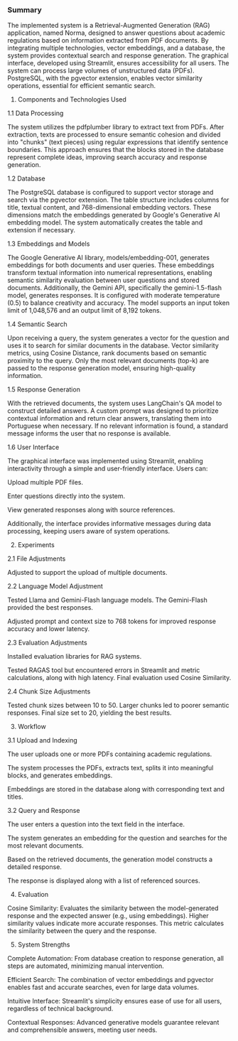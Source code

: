 ### Summary

The implemented system is a Retrieval-Augmented Generation (RAG) application, named Norma, designed to answer questions about academic regulations based on information extracted from PDF documents. By integrating multiple technologies, vector embeddings, and a database, the system provides contextual search and response generation. The graphical interface, developed using Streamlit, ensures accessibility for all users. The system can process large volumes of unstructured data (PDFs). PostgreSQL, with the pgvector extension, enables vector similarity operations, essential for efficient semantic search.

1. Components and Technologies Used

1.1 Data Processing

The system utilizes the pdfplumber library to extract text from PDFs. After extraction, texts are processed to ensure semantic cohesion and divided into "chunks" (text pieces) using regular expressions that identify sentence boundaries. This approach ensures that the blocks stored in the database represent complete ideas, improving search accuracy and response generation.

1.2 Database

The PostgreSQL database is configured to support vector storage and search via the pgvector extension. The table structure includes columns for title, textual content, and 768-dimensional embedding vectors. These dimensions match the embeddings generated by Google's Generative AI embedding model. The system automatically creates the table and extension if necessary.

1.3 Embeddings and Models

The Google Generative AI library, models/embedding-001, generates embeddings for both documents and user queries. These embeddings transform textual information into numerical representations, enabling semantic similarity evaluation between user questions and stored documents. Additionally, the Gemini API, specifically the gemini-1.5-flash model, generates responses. It is configured with moderate temperature (0.5) to balance creativity and accuracy. The model supports an input token limit of 1,048,576 and an output limit of 8,192 tokens.

1.4 Semantic Search

Upon receiving a query, the system generates a vector for the question and uses it to search for similar documents in the database. Vector similarity metrics, using Cosine Distance, rank documents based on semantic proximity to the query. Only the most relevant documents (top-k) are passed to the response generation model, ensuring high-quality information.

1.5 Response Generation

With the retrieved documents, the system uses LangChain's QA model to construct detailed answers. A custom prompt was designed to prioritize contextual information and return clear answers, translating them into Portuguese when necessary. If no relevant information is found, a standard message informs the user that no response is available.

1.6 User Interface

The graphical interface was implemented using Streamlit, enabling interactivity through a simple and user-friendly interface. Users can:

Upload multiple PDF files.

Enter questions directly into the system.

View generated responses along with source references.

Additionally, the interface provides informative messages during data processing, keeping users aware of system operations.

2. Experiments

2.1 File Adjustments

Adjusted to support the upload of multiple documents.

2.2 Language Model Adjustment

Tested Llama and Gemini-Flash language models. The Gemini-Flash provided the best responses.

Adjusted prompt and context size to 768 tokens for improved response accuracy and lower latency.

2.3 Evaluation Adjustments

Installed evaluation libraries for RAG systems.

Tested RAGAS tool but encountered errors in Streamlit and metric calculations, along with high latency. Final evaluation used Cosine Similarity.

2.4 Chunk Size Adjustments

Tested chunk sizes between 10 to 50. Larger chunks led to poorer semantic responses. Final size set to 20, yielding the best results.

3. Workflow

3.1 Upload and Indexing

The user uploads one or more PDFs containing academic regulations.

The system processes the PDFs, extracts text, splits it into meaningful blocks, and generates embeddings.

Embeddings are stored in the database along with corresponding text and titles.

3.2 Query and Response

The user enters a question into the text field in the interface.

The system generates an embedding for the question and searches for the most relevant documents.

Based on the retrieved documents, the generation model constructs a detailed response.

The response is displayed along with a list of referenced sources.

4. Evaluation

Cosine Similarity: Evaluates the similarity between the model-generated response and the expected answer (e.g., using embeddings). Higher similarity values indicate more accurate responses. This metric calculates the similarity between the query and the response.

5. System Strengths

Complete Automation: From database creation to response generation, all steps are automated, minimizing manual intervention.

Efficient Search: The combination of vector embeddings and pgvector enables fast and accurate searches, even for large data volumes.

Intuitive Interface: Streamlit's simplicity ensures ease of use for all users, regardless of technical background.

Contextual Responses: Advanced generative models guarantee relevant and comprehensible answers, meeting user needs.

